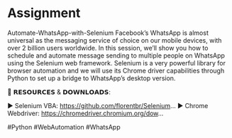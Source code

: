 # Assignment
Automate-WhatsApp-with-Selenium
Facebook’s WhatsApp is almost universal as the messaging service of choice on our mobile devices, with over 2 billion users worldwide. In this session, we’ll show you how to schedule and automate message sending to multiple people on WhatsApp using the Selenium web framework. Selenium is a very powerful library for browser automation and we will use its Chrome driver capabilities through Python to set up a bridge to WhatsApp’s desktop version.

📢 𝗥𝗘𝗦𝗢𝗨𝗥𝗖𝗘𝗦 & 𝗗𝗢𝗪𝗡𝗟𝗢𝗔𝗗𝗦:

► Selenium VBA: https://github.com/florentbr/Selenium...
► Chrome Webdriver:  https://chromedriver.chromium.org/dow...

#Python #WebAutomation #WhatsApp
